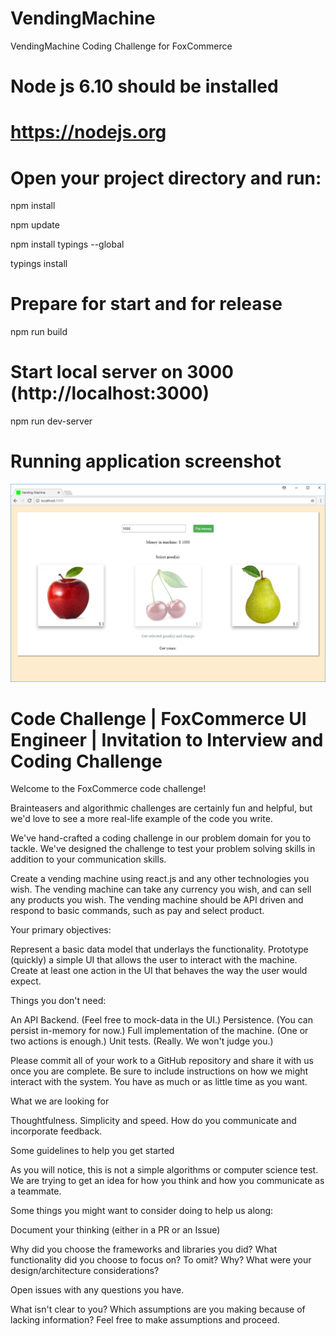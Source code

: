 # VendingMachine
VendingMachine Coding Challenge for FoxCommerce

# Node js 6.10 should be installed
# https://nodejs.org

# Open your project directory and run:
npm install

npm update

npm install typings --global

typings install

# Prepare for start and for release
npm run build

# Start local server on 3000 (http://localhost:3000)
npm run dev-server

# Running application screenshot
![running-app](https://raw.githubusercontent.com/vyemialyanchyk/VendingMachine/master/pics/running-app-example.png)

# Code Challenge | FoxCommerce UI Engineer | Invitation to Interview and Coding Challenge
Welcome to the FoxCommerce code challenge!

Brainteasers and algorithmic challenges are certainly fun and helpful, but we'd love to see a more real-life example of the code you write.

We've hand-crafted a coding challenge in our problem domain for you to tackle. We've designed the challenge to test your problem solving skills in addition to your communication skills.

Create a vending machine using react.js and any other technologies you wish.
The vending machine can take any currency you wish, and can sell any products you wish.
The vending machine should be API driven and respond to basic commands, such as pay and select product.

Your primary objectives:

Represent a basic data model that underlays the functionality.
Prototype (quickly) a simple UI that allows the user to interact with the machine.
Create at least one action in the UI that behaves the way the user would expect.

Things you don't need:

An API Backend. (Feel free to mock-data in the UI.)
Persistence. (You can persist in-memory for now.)
Full implementation of the machine. (One or two actions is enough.)
Unit tests. (Really. We won't judge you.)

Please commit all of your work to a GitHub repository and share it with us once you are complete.  Be sure to include instructions on how we might interact with the system. You have as much or as little time as you want.

What we are looking for

Thoughtfulness.
Simplicity and speed.
How do you communicate and incorporate feedback.

Some guidelines to help you get started

As you will notice, this is not a simple algorithms or computer science test. We are trying to get an idea for how you think and how you communicate as a teammate.

Some things you might want to consider doing to help us along:

Document your thinking (either in a PR or an Issue)

Why did you choose the frameworks and libraries you did?
What functionality did you choose to focus on? To omit? Why?
What were your design/architecture considerations?

Open issues with any questions you have.

What isn't clear to you?
Which assumptions are you making because of lacking information? Feel free to make assumptions and proceed.
